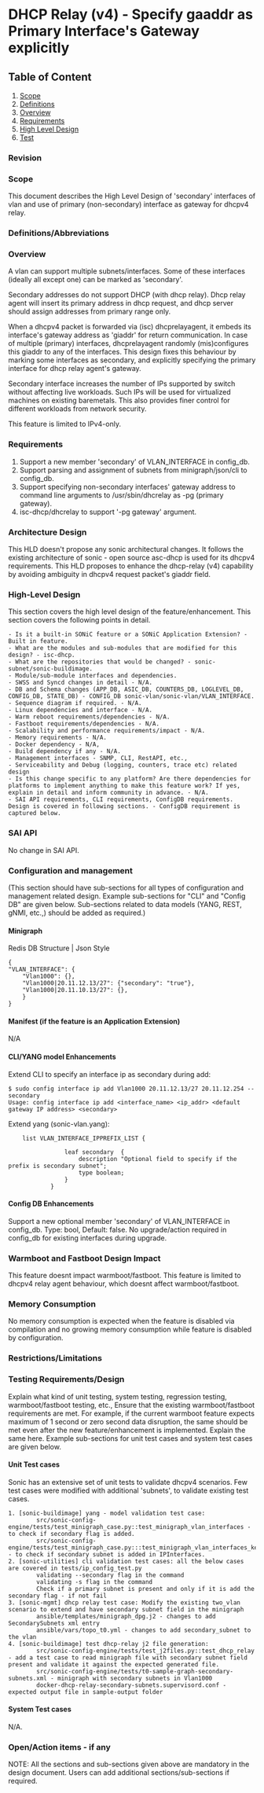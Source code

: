 # DHCP Relay (v4) - Specify gaaddr as Primary Interface's Gateway explicitly #

## Table of Content 
1. [Scope](#Scope)
2. [Definitions](#Definitions/Abbreviations)
3. [Overview](#Overview)
4. [Requirements](#Requirements)
5. [High Level Design](#High-Level-Design)
6. [Test](#Testing-Considerations)

### Revision  

### Scope  

This document describes the High Level Design of 'secondary' interfaces of vlan and use of primary (non-secondary) interface as gateway for dhcpv4 relay.

### Definitions/Abbreviations 



### Overview 

A vlan can support multiple subnets/interfaces. Some of these interfaces (ideally all except one) can be marked as 'secondary'.

Secondary addresses do not support DHCP (with dhcp relay). Dhcp relay agent will insert its primary address in dhcp request, and dhcp server should assign addresses from primary range only. 

When a dhcpv4 packet is forwarded via (isc) dhcprelayagent, it embeds its interface's gateway address as 'giaddr' for return communication.
In case of multiple (primary) interfaces, dhcprelayagent randomly (mis)configures this giaddr to any of the interfaces. 
This design fixes this behaviour by marking some interfaces as secondary, and explicitly specifying the primary interface for dhcp relay agent's gateway.

Secondary interface increases the number of IPs supported by switch without affecting live workloads. Such IPs will be used for virtualized machines on existing baremetals. This also provides finer control for different workloads from network security.

This feature is limited to IPv4-only.

### Requirements

1. Support a new member 'secondary' of VLAN_INTERFACE in config_db.
2. Support parsing and assignment of subnets from minigraph/json/cli to config_db. 
3. Support specifying non-secondary interfaces' gateway address to command line arguments to /usr/sbin/dhcrelay as -pg (primary gateway).
4. isc-dhcp/dhcrelay to support '-pg gateway' argument.

### Architecture Design 

This HLD doesn't propose any sonic architectural changes. It follows the existing architecture of sonic - open source asc-dhcp is used for its dhcpv4 requirements.
This HLD proposes to enhance the dhcp-relay (v4) capability by avoiding ambiguity in dhcpv4 request packet's giaddr field.

### High-Level Design 

This section covers the high level design of the feature/enhancement. This section covers the following points in detail.
		
	- Is it a built-in SONiC feature or a SONiC Application Extension? - Built in feature.
	- What are the modules and sub-modules that are modified for this design? - isc-dhcp.
	- What are the repositories that would be changed? - sonic-subnet/sonic-buildimage.
	- Module/sub-module interfaces and dependencies. 
	- SWSS and Syncd changes in detail - N/A.
	- DB and Schema changes (APP_DB, ASIC_DB, COUNTERS_DB, LOGLEVEL_DB, CONFIG_DB, STATE_DB) - CONFIG_DB sonic-vlan/sonic-vlan/VLAN_INTERFACE.
	- Sequence diagram if required. - N/A.
	- Linux dependencies and interface - N/A.
	- Warm reboot requirements/dependencies - N/A.
	- Fastboot requirements/dependencies - N/A.
	- Scalability and performance requirements/impact - N/A.
	- Memory requirements - N/A.
	- Docker dependency - N/A,
	- Build dependency if any - N/A.
	- Management interfaces - SNMP, CLI, RestAPI, etc.,
	- Serviceability and Debug (logging, counters, trace etc) related design
	- Is this change specific to any platform? Are there dependencies for platforms to implement anything to make this feature work? If yes, explain in detail and inform community in advance. - N/A.
	- SAI API requirements, CLI requirements, ConfigDB requirements. Design is covered in following sections. - ConfigDB requirement is captured below.

### SAI API 

No change in SAI API.

### Configuration and management 
(This section should have sub-sections for all types of configuration and management related design. Example sub-sections for "CLI" and "Config DB" are given below. Sub-sections related to data models (YANG, REST, gNMI, etc.,) should be added as required.)

#### Minigraph 

Redis DB Structure | Json Style
```
{
"VLAN_INTERFACE": {
	"Vlan1000": {},
	"Vlan1000|20.11.12.13/27": {"secondary": "true"},
	"Vlan1000|20.11.10.13/27": {},
	}
}
```

#### Manifest (if the feature is an Application Extension)

N/A


#### CLI/YANG model Enhancements 

Extend CLI to specify an interface ip as secondary during add:

	$ sudo config interface ip add Vlan1000 20.11.12.13/27 20.11.12.254 --secondary
	Usage: config interface ip add <interface_name> <ip_addr> <default gateway IP address> <secondary>

Extend yang (sonic-vlan.yang):
```
	list VLAN_INTERFACE_IPPREFIX_LIST {

				leaf secondary	{
					description "Optional field to specify if the prefix is secondary subnet";
					type boolean;
				}
			}
```

#### Config DB Enhancements  

Support a new optional member 'secondary' of VLAN_INTERFACE in config_db. Type: bool, Default: false.
No upgrade/action required in config_db for existing interfaces during upgrade.


### Warmboot and Fastboot Design Impact  
This feature doesnt impact warmboot/fastboot. This feature is limited to dhcpv4 relay agent behaviour, which doesnt affect warmboot/fastboot. 

### Memory Consumption
No memory consumption is expected when the feature is disabled via compilation and no growing memory consumption while feature is disabled by configuration. 

### Restrictions/Limitations  

### Testing Requirements/Design  
Explain what kind of unit testing, system testing, regression testing, warmboot/fastboot testing, etc.,
Ensure that the existing warmboot/fastboot requirements are met. For example, if the current warmboot feature expects maximum of 1 second or zero second data disruption, the same should be met even after the new feature/enhancement is implemented. Explain the same here.
Example sub-sections for unit test cases and system test cases are given below. 

#### Unit Test cases  

Sonic has an extensive set of unit tests to validate dhcpv4 scenarios. Few test cases were modified with additional 'subnets', to validate existing test cases.

```
1. [sonic-buildimage] yang - model validation test case: 
		src/sonic-config-engine/tests/test_minigraph_case.py::test_minigraph_vlan_interfaces - to check if secondary flag is added.
		src/sonic-config-engine/tests/test_minigraph_case.py:::test_minigraph_vlan_interfaces_keys - to check if secondary subnet is added in IPInterfaces.
2. [sonic-utilities] cli validation test cases: all the below cases are covered in tests/ip_config_test.py
		validating --secondary flag in the command
		validating -s flag in the command
		Check if a primary subnet is present and only if it is add the secondary flag - if not fail
3. [sonic-mgmt] dhcp relay test case: Modify the existing two_vlan scenario to extend and have secondary subnet field in the minigraph
		ansible/templates/minigraph_dpg.j2 - changes to add SecondarySubnets xml entry
		ansible/vars/topo_t0.yml - changes to add secondary_subnet to the vlan
4. [sonic-buildimage] test dhcp-relay j2 file generation:
		src/sonic-config-engine/tests/test_j2files.py::test_dhcp_relay - add a test case to read minigraph file with secondary subnet field present and validate it against the expected generated file.
		src/sonic-config-engine/tests/t0-sample-graph-secondary-subnets.xml - minigraph with secondary subnets in Vlan1000
		docker-dhcp-relay-secondary-subnets.supervisord.conf - expected output file in sample-output folder
```

#### System Test cases
N/A.

### Open/Action items - if any 

	
NOTE: All the sections and sub-sections given above are mandatory in the design document. Users can add additional sections/sub-sections if required.
